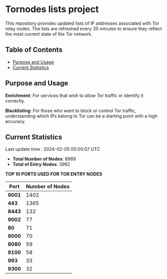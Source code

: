 # Tornodes lists project

This repository provides updated lists of IP addresses associated with Tor relay nodes. The lists are refreshed every 30 minutes to ensure they reflect the most current state of the Tor network.

## Table of Contents

- [Purpose and Usage](#purpose-and-usage)
- [Current Statistics](#current-statistics)


## Purpose and Usage

**Enrichment**: For services that wish to allow Tor traffic or identify it correctly.

**Blacklisting**: For those who want to block or control Tor traffic, understanding which IPs belong to Tor can be a starting point with a high accuracy.

## Current Statistics

Last update time : 2024-02-05 05:00:07 UTC

- **Total Number of Nodes**: 8969
- **Total of Entry Nodes**: 3992

**TOP 10 PORTS USED FOR TOR ENTRY NODES**

| **Port** | **Number of Nodes** |
|------|-----------------|
| **9001**   | 1402  |
| **443**   | 1365  |
| **8443**   | 132  |
| **9002**   | 77  |
| **80**   | 71  |
| **9000**   | 70  |
| **8080**   | 59  |
| **9100**   | 58  |
| **993**   | 33  |
| **9300**   | 32  |

